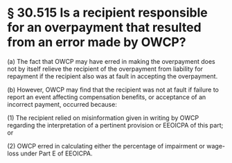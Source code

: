 # § 30.515   Is a recipient responsible for an overpayment that resulted from an error made by OWCP?

(a) The fact that OWCP may have erred in making the overpayment does not by itself relieve the recipient of the overpayment from liability for repayment if the recipient also was at fault in accepting the overpayment.


(b) However, OWCP may find that the recipient was not at fault if failure to report an event affecting compensation benefits, or acceptance of an incorrect payment, occurred because:


(1) The recipient relied on misinformation given in writing by OWCP regarding the interpretation of a pertinent provision or EEOICPA of this part; or


(2) OWCP erred in calculating either the percentage of impairment or wage-loss under Part E of EEOICPA. 




